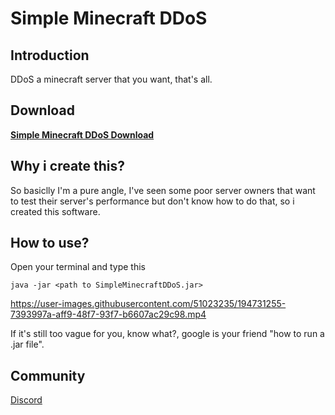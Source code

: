 # Simple Minecraft DDoS

## Introduction
DDoS a minecraft server that you want, that's all.

## Download
**[Simple Minecraft DDoS Download](https://github.com/CaoTrongThang/SimpleMinecraftDDoS/releases/tag/MinecraftDDoS)**

## Why i create this?
So basiclly I'm a pure angle, I've seen some poor server owners that want to test their server's performance but don't know how to do that, so i created this software.

## How to use?
Open your terminal and type this
```
java -jar <path to SimpleMinecraftDDoS.jar>
```

https://user-images.githubusercontent.com/51023235/194731255-7393997a-aff9-48f7-93f7-b6607ac29c98.mp4

If it's still too vague for you, know what?, google is your friend "how to run a .jar file".

## Community
[Discord](https://discord.gg/Fg4cSDt)
